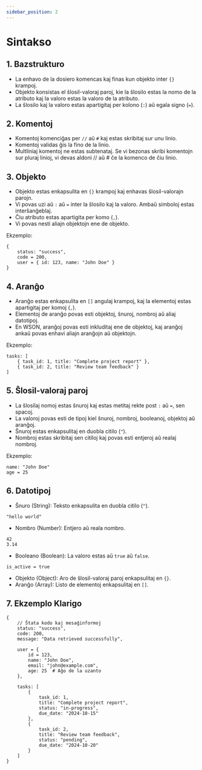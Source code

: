 ```yaml
---
sidebar_position: 2
---
```


# Sintakso

## 1. Bazstrukturo

* La enhavo de la dosiero komencas kaj finas kun objekto inter `{}` krampoj.
* Objekto konsistas el ŝlosil-valoraj paroj, kie la ŝlosilo estas la nomo de la atributo kaj la valoro estas la valoro de la atributo.
* La ŝlosilo kaj la valoro estas apartigitaj per kolono (`:`) aŭ egala signo (`=`).

## 2. Komentoj

* Komentoj komenciĝas per `//` aŭ `#` kaj estas skribitaj sur unu linio.
* Komentoj validas ĝis la fino de la linio.
* Multliniaj komentoj ne estas subtenataj. Se vi bezonas skribi komentojn sur pluraj linioj, vi devas aldoni // aŭ # ĉe la komenco de ĉiu linio.

## 3. Objekto

* Objekto estas enkapsulita en `{}` krampoj kaj enhavas ŝlosil-valorajn parojn.
* Vi povas uzi aŭ `:` aŭ `=` inter la ŝlosilo kaj la valoro. Ambaŭ simboloj estas interŝanĝeblaj.
* Ĉiu atributo estas apartigita per komo (`,`).
* Vi povas nesti aliajn objektojn ene de objekto.

Ekzemplo:

```
{
    status: "success",
    code = 200,
    user = { id: 123, name: "John Doe" }
}
```

## 4. Aranĝo

* Aranĝo estas enkapsulita en `[]` angulaj krampoj, kaj la elementoj estas apartigitaj per komoj (`,`).
* Elementoj de aranĝo povas esti objektoj, ŝnuroj, nombroj aŭ aliaj datotipoj.
* En WSON, aranĝoj povas esti inkluditaj ene de objektoj, kaj aranĝoj ankaŭ povas enhavi aliajn aranĝojn aŭ objektojn.

Ekzemplo:

```
tasks: [
    { task_id: 1, title: "Complete project report" },
    { task_id: 2, title: "Review team feedback" }
]
```

## 5. Ŝlosil-valoraj paroj

* La ŝlosilaj nomoj estas ŝnuroj kaj estas metitaj rekte post `:` aŭ `=`, sen spacoj.
* La valoroj povas esti de tipoj kiel ŝnuroj, nombroj, booleanoj, objektoj aŭ aranĝoj.
* Ŝnuroj estas enkapsulitaj en duobla citilo (`"`).
* Nombroj estas skribitaj sen citiloj kaj povas esti entjeroj aŭ realaj nombroj.

Ekzemplo:

```
name: "John Doe"
age = 25
```

## 6. Datotipoj

- Ŝnuro (String): Teksto enkapsulita en duobla citilo (`"`).

```
"hello world"
```

- Nombro (Number): Entjero aŭ reala nombro.

```
42
3.14
```

- Booleano (Boolean): La valoro estas aŭ `true` aŭ `false`.

```
is_active = true
```

* Objekto (Object): Aro de ŝlosil-valoraj paroj enkapsulitaj en `{}`.
* Aranĝo (Array): Listo de elementoj enkapsulitaj en `[]`.

## 7. Ekzemplo Klarigo

```ws
{
    // Ŝtata kodo kaj mesaĝinformoj
    status: "success",
    code: 200,
    message: "Data retrieved successfully",

    user = {
        id = 123,
        name: "John Doe",
        email: "john@example.com",
        age: 25  # Aĝo de la uzanto
    },

    tasks: [
        {
            task_id: 1,
            title: "Complete project report",
            status: "in-progress",
            due_date: "2024-10-15"
        },
        {
            task_id: 2,
            title: "Review team feedback",
            status: "pending",
            due_date: "2024-10-20"
        }
    ]
}
```